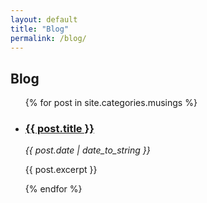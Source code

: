 ```yaml
---
layout: default
title: "Blog"
permalink: /blog/
---
```

## Blog
<ul>
  {% for post in site.categories.musings %}
    <li><h3><a href="{{ post.url }}">{{ post.title }}</a></h3><p><em>{{ post.date | date_to_string }}</em></p><p>{{ post.excerpt }}</p></li>
  {% endfor %}
</ul>
